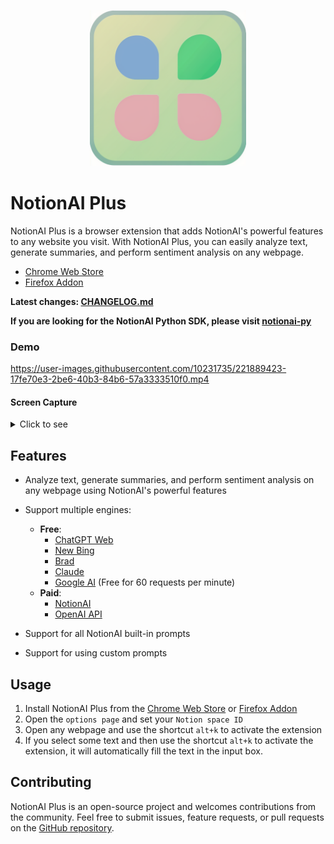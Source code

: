 <p align="center">
    <img src="./assets/icon.png" width="250">
</p>

# NotionAI Plus

NotionAI Plus is a browser extension that adds NotionAI's powerful features to any website you visit. With NotionAI Plus, you can easily analyze text, generate summaries, and perform sentiment analysis on any webpage.

-   [Chrome Web Store](https://chrome.google.com/webstore/detail/notionai-plus/ilgkcoockdhdpkikaakkjacblhpmdmeo)
-   [Firefox Addon](https://addons.mozilla.org/en-US/firefox/addon/notionai-plus/)

**Latest changes: [CHANGELOG.md](./CHANGELOG.md)**

**If you are looking for the NotionAI Python SDK, please visit [notionai-py](https://github.com/Vaayne/notionai-py)**

### Demo

https://user-images.githubusercontent.com/10231735/221889423-17fe70e3-2be6-40b3-84b6-57a3333510f0.mp4

#### Screen Capture

<details>
  <summary>Click to see</summary>
  
  ![Context Meny](./docs/images/SCR-20231129-pfbc.png)

![Mian Window](./docs/images/SCR-20231129-pgdx.png)

![Mian Window without context](./docs/images/SCR-20231129-pghp.png)

![Setting Page](./docs/images/SCR-20231129-phbn.png)

</details>

## Features

-   Analyze text, generate summaries, and perform sentiment analysis on any webpage using NotionAI's powerful features
-   Support multiple engines:

    -   **Free**:
        -   [ChatGPT Web](https://chat.openai.com/)
        -   [New Bing](https://www.bing.com/new)
        -   [Brad](https://bard.google.com/)
        -   [Claude](https://claude.ai/)
        -   [Google AI](https://ai.google.dev) (Free for 60 requests per minute)
    -   **Paid**:
        -   [NotionAI](https://www.notion.so/product/ai)
        -   [OpenAI API](https://platform.openai.com/docs/api-reference/chat/create)

-   Support for all NotionAI built-in prompts
-   Support for using custom prompts

## Usage

1. Install NotionAI Plus from the [Chrome Web Store](https://chrome.google.com/webstore/detail/notionai-plus/ilgkcoockdhdpkikaakkjacblhpmdmeo) or [Firefox Addon](https://addons.mozilla.org/en-US/firefox/addon/notionai-plus/)
2. Open the `options page` and set your `Notion space ID`
3. Open any webpage and use the shortcut `alt+k` to activate the extension
4. If you select some text and then use the shortcut `alt+k` to activate the extension, it will automatically fill the text in the input box.

## Contributing

NotionAI Plus is an open-source project and welcomes contributions from the community. Feel free to submit issues, feature requests, or pull requests on the [GitHub repository](https://github.com/Vaayne/NotionAI-Plus).
